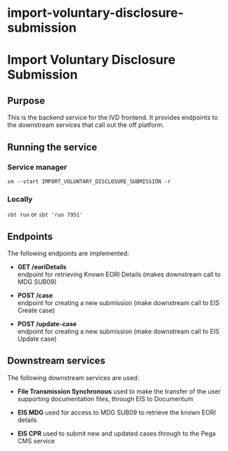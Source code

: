 
# import-voluntary-disclosure-submission

# Import Voluntary Disclosure Submission

## Purpose
This is the backend service for the IVD frontend. It provides endpoints to the downstream services that call out the off platform.

## Running the service
### Service manager
`sm --start IMPORT_VOLUNTARY_DISCLOSURE_SUBMISSION -r`
### Locally
`sbt run` or `sbt 'run 7951'`

## Endpoints
The following endpoints are implemented:


* **GET         /eoriDetails**        
  endpoint for retrieving Known EORI Details (makes downstream call to MDG SUB09)

* **POST        /case**              
  endpoint for creating a new submission (make downstream call to EIS Create case)

* **POST        /update-case**              
  endpoint for creating a new submission (make downstream call to EIS Update case)

## Downstream services
The following downstream services are used:

* **File Transmission Synchronous**
  used to make the transfer of the user supporting documentation files, through EIS to Documentum

* **EIS MDG**
  used for access to MDG SUB09 to retrieve the known EORI details

* **EIS CPR**
  used to submit new and updated cases through to the Pega CMS service